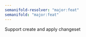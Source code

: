 ```yaml
---
semanifold-resolver: "major:feat"
semanifold: "major:feat"
---
```


Support create and apply changeset
